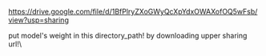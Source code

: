 https://drive.google.com/file/d/1BfPlryZXoGWyQcXpYdxOWAXofOQ5wFsb/view?usp=sharing

put model's weight in this directory_path! by downloading upper sharing url!\
